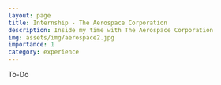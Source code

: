 ```yaml
---
layout: page
title: Internship - The Aerospace Corporation
description: Inside my time with The Aerospace Corporation
img: assets/img/aerospace2.jpg
importance: 1
category: experience
---
```


To-Do

